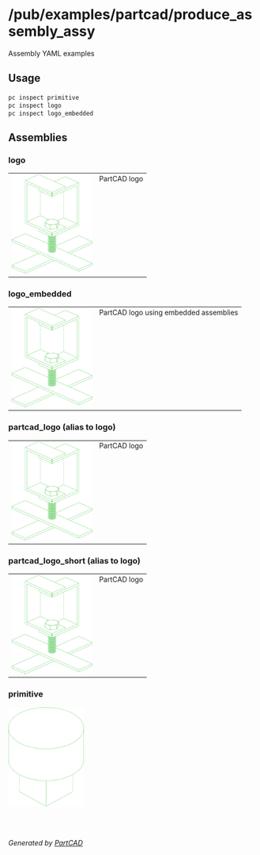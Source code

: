 # /pub/examples/partcad/produce_assembly_assy

Assembly YAML examples

## Usage
```shell
pc inspect primitive
pc inspect logo
pc inspect logo_embedded
```


## Assemblies

### logo
<table><tr>
<td valign=top><a href="logo.assy"><img src="././logo.svg" style="width: auto; height: auto; max-width: 200px; max-height: 200px;"></a></td>
<td valign=top>PartCAD logo</td>
</tr></table>

### logo_embedded
<table><tr>
<td valign=top><a href="logo_embedded.assy"><img src="././logo_embedded.svg" style="width: auto; height: auto; max-width: 200px; max-height: 200px;"></a></td>
<td valign=top>PartCAD logo using embedded assemblies</td>
</tr></table>

### partcad_logo (alias to logo)
<table><tr>
<td valign=top><a href="partcad_logo.assy"><img src="././logo.svg" style="width: auto; height: auto; max-width: 200px; max-height: 200px;"></a></td>
<td valign=top>PartCAD logo</td>
</tr></table>

### partcad_logo_short (alias to logo)
<table><tr>
<td valign=top><a href="partcad_logo_short.assy"><img src="././logo.svg" style="width: auto; height: auto; max-width: 200px; max-height: 200px;"></a></td>
<td valign=top>PartCAD logo</td>
</tr></table>

### primitive
<a href="primitive.assy"><img src="././primitive.svg" style="width: auto; height: auto; max-width: 200px; max-height: 200px;"></a>

<br/><br/>

*Generated by [PartCAD](https://partcad.org/)*
